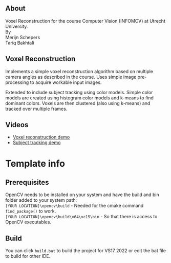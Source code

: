 ## About
Voxel Reconstruction for the course Computer Vision (INFOMCV) at Utrecht University. </br>
By </br>
Merijn Schepers </br>
Tariq Bakhtali </br>

## Voxel Reconstruction
Implements a simple voxel reconstruction algorithm based on multiple camera angles as described in the course. Uses simple image pre-processing to acquire workable input images. 

Extended to include subject tracking using color models. Simple color models are created using histogram color models and k-means to find dominant colors. Voxels are then clustered (also using k-means) and tracked over multiple frames. 

## Videos
- [Voxel reconstruction demo](https://youtu.be/9j9XlNlU7Zw)
- [Subject tracking demo](https://youtu.be/Ep7bMrkyu48)


# Template info
## Prerequisites
OpenCV needs to be installed on your system and have the build and bin folder added to your system path: <br>
`[YOUR LOCATION]\opencv\build` - Needed for the cmake command `find_package()` to work. <br>
`[YOUR LOCATION]\opencv\build\x64\vc15\bin` - So that there is access to OpenCV executables. <br>

## Build
You can click `build.bat` to build the project for VS17 2022 or edit the bat file to build for other IDE.

